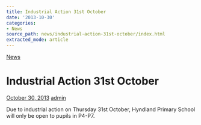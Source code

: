 ```yaml
---
title: Industrial Action 31st October
date: '2013-10-30'
categories:
- News
source_path: news/industrial-action-31st-october/index.html
extracted_mode: article
---
```

[News](category/news/)

# Industrial Action 31st October

[October 30, 2013](news/industrial-action-31st-october/) [admin](author/admin/)

Due to industrial action on Thursday 31st October, Hyndland Primary School will only be open to pupils in P4-P7.
